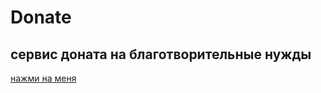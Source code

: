 # Donate




## сервис доната на благотворительные нужды
[нажми на меня]( https://zhelezkovev.github.io/Donate/)

